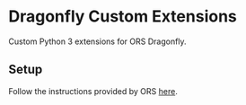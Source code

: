 # Dragonfly Custom Extensions
Custom Python 3 extensions for ORS Dragonfly.

## Setup
Follow the instructions provided by ORS [here](http://dev.theobjects.com/dragonfly_3_6_release/Documentation/SetupForDevelopmentWithPyCharm/setupfordevelopmentwithpycharm.html#videotutorial-setuppycharm).
